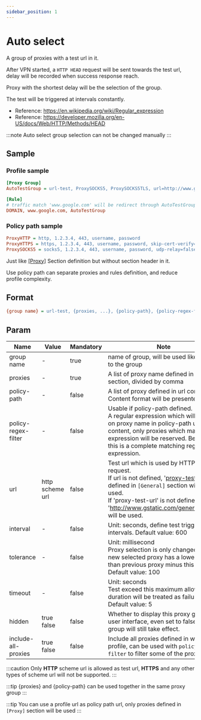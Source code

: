 ```yaml
---
sidebar_position: 1
---
```


# Auto select

A group of proxies with a test url in it.

After VPN started, a `HTTP HEAD` request will be sent towards the test url, delay will be recorded when success response reach.

Proxy with the shortest delay will be the selection of the group.

The test will be triggered at intervals constantly.

- Reference: https://en.wikipedia.org/wiki/Regular_expression
- Reference: https://developer.mozilla.org/en-US/docs/Web/HTTP/Methods/HEAD

:::note
Auto select group selection can not be changed manually
:::

## Sample

### Profile sample

```ini
[Proxy Group]
AutoTestGroup = url-test, ProxySOCKS5, ProxySOCKS5TLS, url=http://www.gstatic.com/generate_204, interval=600, tolerance=100, timeout=5, hidden=true

[Rule]
# traffic match 'www.google.com' will be redirect through AutoTestGroup's selected proxy
DOMAIN, www.google.com, AutoTestGroup
```

### Policy path sample

```ini
ProxyHTTP = http, 1.2.3.4, 443, username, password
ProxyHTTPS = https, 1.2.3.4, 443, username, password, skip-cert-verify=true, sni=www.google.com
ProxySOCKS5 = socks5, 1.2.3.4, 443, username, password, udp-relay=false
```

Just like [[Proxy]](/docs/profile-format/proxy) Section definition but without section header in it.

Use policy path can separate proxies and rules definition, and reduce profile complexity. 

## Format

```ini
{group name} = url-test, {proxies, ...}, {policy-path}, {policy-regex-filter}, {url}, {interval}, {tolerance}, {timeout}, {hidden}, include-all-proxies = {include-all-proxies}
```

## Param

| Name                | Value           | Mandatory | Note                                                                                                                                                                                                                                                                                               |
|---------------------|-----------------|-----------|----------------------------------------------------------------------------------------------------------------------------------------------------------------------------------------------------------------------------------------------------------------------------------------------------|
| group name          | -               | true      | name of group, will be used like a key to the group                                                                                                                                                                                                                                                |
| proxies             | -               | true      | A list of proxy name defined in `[Proxy]` section, divided by comma                                                                                                                                                                                                                                |
| policy-path         | -               | false     | A list of proxy defined in url content<br/>Content format will be presented below                                                                                                                                                                                                                  |
| policy-regex-filter | -               | false     | Usable if policy-path defined.<br/>A regular expression which will apply on proxy name in policy-path url content, only proxies which match expression will be reserved. Be aware this is a complete matching regular expression.                                                                  |
| url                 | http scheme url | false     | Test url which is used by HTTP HEAD request.<br/>If url is not defined, '<a href="/docs/profile-format/general/proxy_test_url">proxy-test-url</a>' defined in `[General]` section will be used.<br/>If 'proxy-test-url' is not defined either, 'http://www.gstatic.com/generate_204' will be used. |
| interval            | -               | false     | Unit: seconds, define test trigger intervals. Default value: 600                                                                                                                                                                                                                                   |
| tolerance           | -               | false     | Unit: millisecond<br/>Proxy selection is only changed when new selected proxy has a lower delay than previous proxy minus this value.<br/>Default value: 100                                                                                                                                       |
| timeout             | -               | false     | Unit: seconds<br/>Test exceed this maximum allowed duration will be treated as failure.<br/>Default value: 5                                                                                                                                                                                       |
| hidden              | true<br/>false  | false     | Whether to display this proxy group in user interface, even set to false, this group will still take effect.                                                                                                                                                                                       |
| include-all-proxies | true<br/>false  | false     | Include all proxies defined in whole profile, can be used with `policy-regex-filter` to filter some of the proxies                                                                                                                                                                                 |

:::caution
Only **HTTP** scheme url is allowed as test url, **HTTPS** and any other types of scheme url will not be supported.
:::

:::tip
{proxies} and {policy-path} can be used together in the same proxy group
:::

:::tip
You can use a profile url as policy path url, only proxies defined in `[Proxy]` section will be used
:::